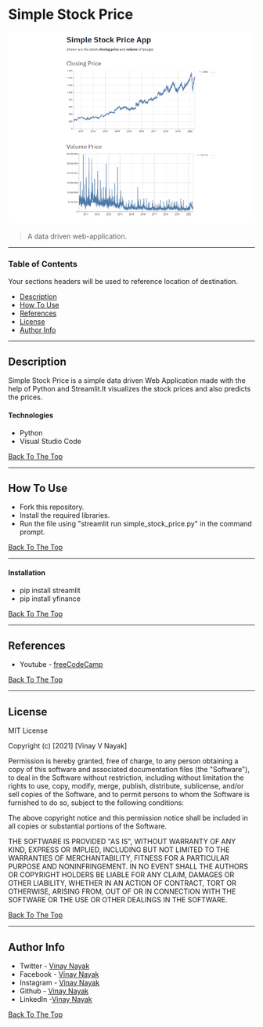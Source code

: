 # Simple Stock Price

![Picture](simple_stock_price.PNG)

> A data driven web-application.

---

### Table of Contents
Your sections headers will be used to reference location of destination.

- [Description](#description)
- [How To Use](#how-to-use)
- [References](#references)
- [License](#license)
- [Author Info](#author-info)

---

## Description

Simple Stock Price is a simple data driven Web Application made with the help of Python and Streamlit.It visualizes the stock prices and also predicts the prices.

#### Technologies

- Python
- Visual Studio Code

[Back To The Top](#simple-stock-price)

---

## How To Use

- Fork this repository.
- Install the required libraries.
- Run the file using "streamlit run simple_stock_price.py" in the command prompt.

[Back To The Top](#simple-stock-price)

---

#### Installation

- pip install streamlit
- pip install yfinance


[Back To The Top](#simple-stock-price)

---

## References

- Youtube - [freeCodeCamp](https://www.youtube.com/watch?v=JwSS70SZdyM&list=WL&index=3)

[Back To The Top](#simple-stock-price)

---

## License

MIT License

Copyright (c) [2021] [Vinay V Nayak]

Permission is hereby granted, free of charge, to any person obtaining a copy
of this software and associated documentation files (the "Software"), to deal
in the Software without restriction, including without limitation the rights
to use, copy, modify, merge, publish, distribute, sublicense, and/or sell
copies of the Software, and to permit persons to whom the Software is
furnished to do so, subject to the following conditions:

The above copyright notice and this permission notice shall be included in all
copies or substantial portions of the Software.

THE SOFTWARE IS PROVIDED "AS IS", WITHOUT WARRANTY OF ANY KIND, EXPRESS OR
IMPLIED, INCLUDING BUT NOT LIMITED TO THE WARRANTIES OF MERCHANTABILITY,
FITNESS FOR A PARTICULAR PURPOSE AND NONINFRINGEMENT. IN NO EVENT SHALL THE
AUTHORS OR COPYRIGHT HOLDERS BE LIABLE FOR ANY CLAIM, DAMAGES OR OTHER
LIABILITY, WHETHER IN AN ACTION OF CONTRACT, TORT OR OTHERWISE, ARISING FROM,
OUT OF OR IN CONNECTION WITH THE SOFTWARE OR THE USE OR OTHER DEALINGS IN THE
SOFTWARE.

[Back To The Top](#simple-stock-price)

---

## Author Info

- Twitter - [Vinay Nayak](https://twitter.com/VinayNayak_15)
- Facebook - [Vinay Nayak](https://www.facebook.com/profile.php?id=100010691047596)
- Instagram - [Vinay Nayak](https://www.instagram.com/nayak.vinay009/)
- Github - [Vinay Nayak](https://github.com/vinaynayak2000)
- LinkedIn -[Vinay Nayak](https://www.linkedin.com/in/vinay-nayak-1595b3171/)

[Back To The Top](#simple-stock-price)

